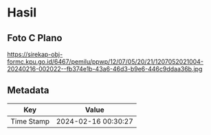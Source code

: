 # Hasil

## Foto C Plano

https://sirekap-obj-formc.kpu.go.id/6467/pemilu/ppwp/12/07/05/20/21/1207052021004-20240216-002022--fb374e1b-43a6-46d3-b9e6-446c9ddaa36b.jpg


## Metadata

| Key        | Value               |
| ---------- | ------------------- |
| Time Stamp | 2024-02-16 00:30:27 |



